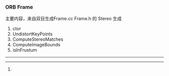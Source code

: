 <!--
 * @Author: Liu Weilong
 * @Date: 2021-01-30 19:18:55
 * @LastEditors: Liu Weilong 
 * @LastEditTime: 2021-02-01 09:31:46
 * @Description: 
-->
### ORB Frame
主要内容，来自双目生成Frame.cc Frame.h 的 Stereo 生成
1. ctor
2. UndistortKeyPoints
3. ComputeStereoMatches
4. ComputeImageBounds
5. isInFrustum

---------


----------
1. 
